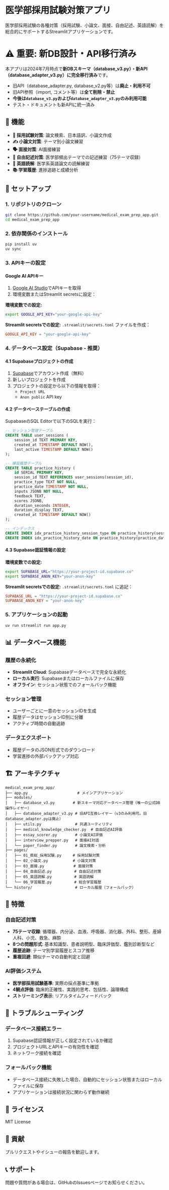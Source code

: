 # 医学部採用試験対策アプリ

医学部採用試験の各種対策（採用試験、小論文、面接、自由記述、英語読解）を総合的にサポートするStreamlitアプリケーションです。

# ⚠️ 重要: 新DB設計・API移行済み

本アプリは2024年7月時点で**新DBスキーマ（database_v3.py）・新API（database_adapter_v3.py）に完全移行済み**です。

- 旧API（database_adapter.py, database_v2.py等）は**廃止・利用不可**
- 旧API参照（import, コメント等）は**全て削除・禁止**
- **今後は`database_v3.py`および`database_adapter_v3.py`のみ利用可能**
- テスト・ドキュメントも新APIに統一済み

## 🌟 機能

- **📄 採用試験対策**: 論文検索、日本語訳、小論文作成
- **✍️ 小論文対策**: テーマ別小論文練習
- **🗣️ 面接対策**: AI面接練習
- **📝 自由記述対策**: 医学部頻出テーマでの記述練習（75テーマ収録）
- **📖 英語読解**: 医学系英語論文の読解練習
- **📚 学習履歴**: 進捗追跡と成績分析

## 🚀 セットアップ

### 1. リポジトリのクローン

```bash
git clone https://github.com/your-username/medical_exam_prep_app.git
cd medical_exam_prep_app
```

### 2. 依存関係のインストール

```bash
pip install uv
uv sync
```

### 3. APIキーの設定

#### Google AI APIキー
1. [Google AI Studio](https://aistudio.google.com/)でAPIキーを取得
2. 環境変数またはStreamlit secretsに設定：

**環境変数での設定:**
```bash
export GOOGLE_API_KEY="your-google-api-key"
```

**Streamlit secretsでの設定:**
`.streamlit/secrets.toml` ファイルを作成：
```toml
GOOGLE_API_KEY = "your-google-api-key"
```

### 4. データベース設定（Supabase - 推奨）

#### 4.1 Supabaseプロジェクトの作成

1. [Supabase](https://supabase.com/)でアカウント作成（無料）
2. 新しいプロジェクトを作成
3. プロジェクトの設定から以下の情報を取得：
   - `Project URL`
   - `Anon public` API key

#### 4.2 データベーステーブルの作成

SupabaseのSQL Editorで以下のSQLを実行：

```sql
-- セッション管理テーブル
CREATE TABLE user_sessions (
    session_id TEXT PRIMARY KEY,
    created_at TIMESTAMP DEFAULT NOW(),
    last_active TIMESTAMP DEFAULT NOW()
);

-- 練習履歴テーブル
CREATE TABLE practice_history (
    id SERIAL PRIMARY KEY,
    session_id TEXT REFERENCES user_sessions(session_id),
    practice_type TEXT NOT NULL,
    practice_date TIMESTAMP NOT NULL,
    inputs JSONB NOT NULL,
    feedback TEXT,
    scores JSONB,
    duration_seconds INTEGER,
    duration_display TEXT,
    created_at TIMESTAMP DEFAULT NOW()
);

-- インデックス
CREATE INDEX idx_practice_history_session_type ON practice_history(session_id, practice_type);
CREATE INDEX idx_practice_history_date ON practice_history(practice_date DESC);
```

#### 4.3 Supabase認証情報の設定

**環境変数での設定:**
```bash
export SUPABASE_URL="https://your-project-id.supabase.co"
export SUPABASE_ANON_KEY="your-anon-key"
```

**Streamlit secretsでの設定:**
`.streamlit/secrets.toml` に追記：
```toml
SUPABASE_URL = "https://your-project-id.supabase.co"
SUPABASE_ANON_KEY = "your-anon-key"
```

### 5. アプリケーションの起動

```bash
uv run streamlit run app.py
```

## 📊 データベース機能

### 履歴の永続化

- **Streamlit Cloud**: Supabaseデータベースで完全な永続化
- **ローカル実行**: Supabaseまたはローカルファイルに保存
- **オフライン**: セッション状態でのフォールバック機能

### セッション管理

- ユーザーごとに一意のセッションIDを生成
- 履歴データはセッションID別に分離
- アクティブ時間の自動追跡

### データエクスポート

- 履歴データのJSON形式でのダウンロード
- 学習進捗の外部バックアップ対応

## 🏗️ アーキテクチャ

```
medical_exam_prep_app/
├── app.py                      # メインアプリケーション
├── modules/
│   ├── database_v3.py        # 新スキーマ対応データベース管理（唯一の公式DB操作レイヤー）
│   ├── database_adapter_v3.py # 旧API互換レイヤー（v3のみ利用可。旧database_adapter.pyは廃止）
│   ├── utils.py               # 共通ユーティリティ
│   ├── medical_knowledge_checker.py  # 自由記述AI評価
│   ├── essay_scorer.py        # 小論文AI評価
│   ├── interview_prepper.py   # 面接AI対話
│   └── paper_finder.py        # 論文検索・分析
├── pages/
│   ├── 01_県総_採用試験.py     # 採用試験対策
│   ├── 02_小論文.py           # 小論文対策
│   ├── 03_面接.py             # 面接対策
│   ├── 04_自由記述.py          # 自由記述対策
│   ├── 05_英語読解.py          # 英語読解
│   └── 06_学習履歴.py          # 総合学習履歴
└── history/                   # ローカル履歴（フォールバック）
```

## 🎯 特徴

### 自由記述対策
- **75テーマ収録**: 循環器、内分泌、血液、呼吸器、消化器、外科、整形、産婦人科、小児、救急、麻酔
- **8つの問題形式**: 基本知識型、患者説明型、臨床評価型、鑑別診断型など
- **履歴追跡**: テーマ別学習履歴とスコア推移
- **重複回避**: 類似テーマの自動判定と回避

### AI評価システム
- **医学部採用試験基準**: 実際の採点基準に準拠
- **4観点評価**: 臨床的正確性、実践的思考、包括性、論理構成
- **ストリーミング表示**: リアルタイムフィードバック

## 🔧 トラブルシューティング

### データベース接続エラー
1. Supabase認証情報が正しく設定されているか確認
2. プロジェクトURLとAPIキーの有効性を確認
3. ネットワーク接続を確認

### フォールバック機能
- データベース接続に失敗した場合、自動的にセッション状態またはローカルファイルに保存
- アプリケーションは接続状況に関わらず動作継続

## 📄 ライセンス

MIT License

## 🤝 貢献

プルリクエストやイシューの報告を歓迎します。

## 📞 サポート

問題や質問がある場合は、GitHubのIssuesページでお知らせください。
